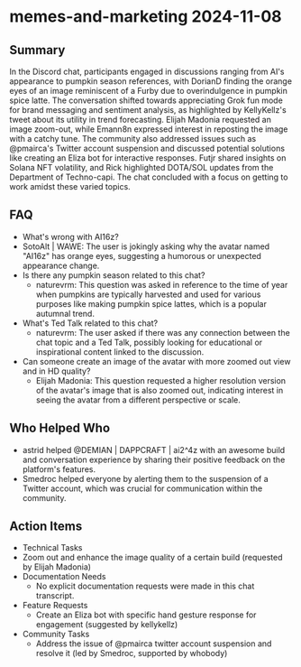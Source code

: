 # memes-and-marketing 2024-11-08

## Summary

In the Discord chat, participants engaged in discussions ranging from AI's appearance to pumpkin season references, with
DorianD finding the orange eyes of an image reminiscent of a Furby due to overindulgence in pumpkin spice latte. The
conversation shifted towards appreciating Grok fun mode for brand messaging and sentiment analysis, as highlighted by
KellyKellz's tweet about its utility in trend forecasting. Elijah Madonia requested an image zoom-out, while Emann8n
expressed interest in reposting the image with a catchy tune. The community also addressed issues such as @pmairca's
Twitter account suspension and discussed potential solutions like creating an Eliza bot for interactive responses. Futjr
shared insights on Solana NFT volatility, and Rick highlighted DOTA/SOL updates from the Department of Techno-capi. The
chat concluded with a focus on getting to work amidst these varied topics.

## FAQ

- What's wrong with AI16z?
- SotoAlt | WAWE: The user is jokingly asking why the avatar named "AI16z" has orange eyes, suggesting a humorous or
  unexpected appearance change.
- Is there any pumpkin season related to this chat?
    - naturevrm: This question was asked in reference to the time of year when pumpkins are typically harvested and used
      for various purposes like making pumpkin spice lattes, which is a popular autumnal trend.
- What's Ted Talk related to this chat?
    - naturevrm: The user asked if there was any connection between the chat topic and a Ted Talk, possibly looking for
      educational or inspirational content linked to the discussion.
- Can someone create an image of the avatar with more zoomed out view and in HD quality?
    - Elijah Madonia: This question requested a higher resolution version of the avatar's image that is also zoomed out,
      indicating interest in seeing the avatar from a different perspective or scale.

## Who Helped Who

- astrid helped @DEMIAN | DAPPCRAFT | ai2^4z with an awesome build and conversation experience by sharing their positive
  feedback on the platform's features.
- Smedroc helped everyone by alerting them to the suspension of a Twitter account, which was crucial for communication within the community.

## Action Items

- Technical Tasks
- Zoom out and enhance the image quality of a certain build (requested by Elijah Madonia)
- Documentation Needs
    - No explicit documentation requests were made in this chat transcript.
- Feature Requests
    - Create an Eliza bot with specific hand gesture response for engagement (suggested by kellykellz)
- Community Tasks
    - Address the issue of @pmairca twitter account suspension and resolve it (led by Smedroc, supported by whobody)
